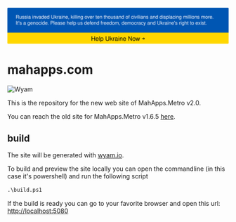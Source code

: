 [![Stand With Ukraine](https://raw.githubusercontent.com/vshymanskyy/StandWithUkraine/main/banner2-direct.svg)](https://vshymanskyy.github.io/StandWithUkraine)

# mahapps.com

![Wyam](https://github.com/MahApps/mahapps.com/workflows/Wyam/badge.svg)

This is the repository for the new web site of MahApps.Metro v2.0.

You can reach the old site for MahApps.Metro v1.6.5 [here](https://mahapps.github.io/).

##  build

The site will be generated with [wyam.io](https://wyam.io/).

To build and preview the site locally you can open the commandline (in this case it's powershell) and run the following script

```ps
.\build.ps1
```

If the build is ready you can go to your favorite browser and open this url: [http://localhost:5080](http://localhost:5080)
